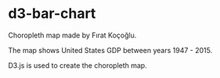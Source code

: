 # d3-bar-chart

Choropleth map made by Fırat Koçoğlu.

The map shows United States GDP between years 1947 - 2015.

D3.js is used to create the choropleth map.
